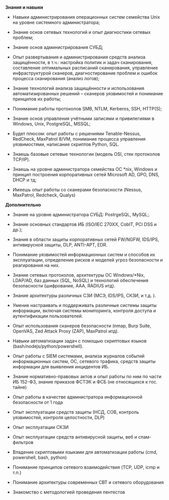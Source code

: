 **Знания и навыки**

- Навыки администрирования операционных систем семейства Unix на уровне системного администратора;
- Знание основ сетевых технологий и опыт диагностики сетевых проблем;
- Знание основ администрирования СУБД;
- Опыт развертывания и администрирования средств анализа защищённости, в т.ч.: настройка политик и задач сканирования, составление оптимальных расписаний сканирования, управление инфраструктурой сканеров, диагностирование проблем и ошибок процесса сканирования (анализ логов);
- Знание технологий анализа защищённости и использования автоматизированных решений – сканеров уязвимостей и понимание принципов их работы;
- Понимание работы протоколов SMB, NTLM, Kerberos, SSH, HTTP(S);
- Знание основ управления учётными записями и привилегиями в Windows, Unix, PostgreSQL, MSSQL;
- Будет плюсом: опыт работы с решениями Tenable-Nessus, RedCheck, MaxPatrol 8/VM, понимание процесса управления уязвимостями, написание скриптов Python, SQL.

- Знаешь базовые сетевые технологии (модель OSI, стек протоколов TCP/IP).
- Знаешь на уровне администратора семейства ОС *nix, Windows и принцип построения корпоративных сетей Microsoft AD, GPO, DNS, DHCP и тд;
- Имеешь опыт работы со сканерами безопасности (Nessus, MaxPatrol, Redcheck, Qualys)

**Дополнительно**

- Знание на уровне администратора СУБД: PostrgeSQL, MySQL;.
- Знание основных стандартов ИБ (ISO/IEC 270ХХ, CobIT, PCI DSS и др.);
- Знания в области защиты корпоративных сетей FW/NGFW, IDS/IPS, антивирусной защиты, DLP, ANTI-APT, ЕDR.

- Понимание уязвимостей информационных систем и способов их эксплуатации, определение рисков и моделей угроз безопасности и реагирования на них.
- Знание сетевых протоколов, архитектуры ОС Windows/*Nix, LDAP/AD, баз данных (SQL, NoSQL) и технологий обеспечения безопасности (шифрование, AAA, RADIUS итд).
- Знание архитектуры различных СЗИ (МСЭ, IDS/IPS, СКЗИ, и т.д. ).
- Умение настраивать и поддерживать различные системы защиты информации, включая системы мониторинга, контроля доступа и аутентификации пользователей.
- Опыт использования сканеров безопасности (nmap, Burp Suite, OpenVAS, Zed Attack Proxy (ZAP), MaxPatrol итд).
- Навыки автоматизации задач с помощью скриптовых языков (bash/nodejs/python/powershell).
- Опыт работы с SIEM системами, анализа журналов событий информационных систем, ОС, сетевого трафика, средств защиты информации для выявления инцидентов ИБ.

- Знание нормативно-правовых актов и опыт работы по ним по части ИБ 152-ФЗ, знание приказов ФСТЭК и ФСБ (не относящихся к гос. тайне)
- Опыт работы в качестве администратора информационной безопасности от 1 года
- Опыт эксплуатации средств защиты (НСД, СОВ, контроль уязвимостей, контроля целостности, DLP)
- Опыт эксплуатации СКЗИ
- Опыт эксплуатации средств антивирусной защиты, веб и спам-фильтров
- Владение скриптовыми языками для автоматизации работы (cmd, powershell, bash, python)
- Понимание принципов сетевого взаимодействия (TCP, UDP, icmp и т.п.)
- Понимание архитектуры современных СВТ и сетевого оборудования
- Знакомство c методологией проведения пентестов